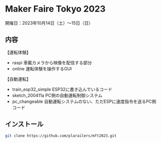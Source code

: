 # Maker Faire Tokyo 2023

開催日：2023年10月14日（土）～15日（日）

## 内容

【運転体験】
- raspi 車載カメラから映像を配信する部分
- online 運転体験を操作するGUI

【自動運転】
- train_esp32_simple ESP32に書き込んでいるコード
- sketch_200411a PC側の自動運転制御システム
- pc_changeable 自動運転システムのない、ただESPに速度指令を送るPC側コード

## インストール

```sh
git clone https://github.com/plarailers/mft2023.git
```
